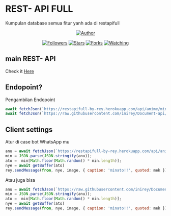 
 
# REST- API FULL 
Kumpulan database semua fitur yanh ada di restapifull
<p align="center">
</p>
<p align="center">
<a href="https://github.com/zeeoneofc"><img title="Author" src="https://img.shields.io/badge/Author-Rey-orange.svg?style=for-the-badge&logo=github"></a>
</p>
<p align="center">
<a href="https://github.com/inirey/followers"><img title="Followers" src="https://img.shields.io/github/followers/inirey?color=red&style=flat-square"></a>
<a href="https://github.com/inirey/Document-api/stargazers/"><img title="Stars" src="https://img.shields.io/github/stars/inirey/Document-api?color=blue&style=flat-square"></a>
<a href="https://github.com/inirey/Document-api/network/members"><img title="Forks" src="https://img.shields.io/github/forks/inirey/Document-api?color=red&style=flat-square"></a>
<a href="https://github.com/inirey/Document-api/watchers"><img title="Watching" src="https://img.shields.io/github/watchers/inirey/Document-api?label=Watchers&color=blue&style=flat-square"></a>
</p>

## main REST- API
Check it [Here](https://restapifull-by-rey.herokuapp.com/api)


## Endopoint?
Pengambilan Endopoint
```js
await fetchJson(`https://restapifull-by-rey.herokuapp.com/api/anime/minato?apikey=administrator`, {method: 'get'})
await fetchJson(`https://raw.githubusercontent.com/inirey/Document-api/main/minato.json`)
```
## Client settings
Atur di case bot WhatsApp mu

```js
anu = await fetchJson(`https://restapifull-by-rey.herokuapp.com/api/anime/minato?&Apikey=administrator`, {method: 'get'})
min = JSON.parse(JSON.stringify(anu));
ato =  min[Math.floor(Math.random() * min.length)];
nye = await getBuffer(ato)
rey.sendMessage(from, nye, image, { caption: 'minato!!', quoted: mek })
```
</p>

Atau juga bisa

```js
anu = await fetchJson(`https://raw.githubusercontent.com/inirey/Document-api/main/minato.json`, {method: 'get'})
min = JSON.parse(JSON.stringify(anu));
ato =  min[Math.floor(Math.random() * min.length)];
nye = await getBuffer(ato)
rey.sendMessage(from, nye, image, { caption: 'minato!!', quoted: mek })
```
</p>
